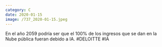```yaml
--- 
category: C 
date: 2020-01-15 
image: /737_2020-01-15.jpeg 
--- 
```


En el año 2059 podría ser que el 100% de los ingresos que se dan en la Nube pública fueran debido a IA. #DELOITTE #IA